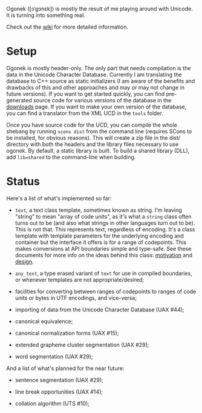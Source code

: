 Ogonek ([&#596;&#712;&#609;&#596;n&#603;k]) is mostly the result of me playing
around with Unicode. It is turning into something real.

Check out the [wiki] for more detailed information.

# Setup

Ogonek is mostly header-only. The only part that needs compilation is the data
in the Unicode Character Database. Currently I am translating the database to
C++ source as static initializers (I am aware of the benefits and drawbacks of
this and other approaches and may or may not change in future versions). If
you want to get started quickly, you can find pre-generated source code for
various versions of the database in the [downloads] page. If you want to make
your own version of the database, you can find a translator from the XML UCD in
the `tools` folder.

Once you have source code for the UCD, you can compile the whole shebang by
running `scons dist` from the command line (requires SCons to be installed, for
obvious reasons). This will create a zip file in the dist/ directory with both
the headers and the library files necessary to use ogonek. By default, a static
library is built. To build a shared library (DLL), add `lib=shared` to the
command-line when building.

# Status

Here's a list of what's implemented so far:

 - `text`, a text class template, sometimes known as string. I'm leaving
   "string" to mean "array of code units", as it's what a `string` class often
   turns out to be (and also what strings in other languages turn out to be).
   This is not that.  This represents text, regardless of encoding. It's a
   class template with template parameters for the underlying encoding and
   container but the interface it offers is for a range of codepoints. This
   makes conversions at API boundaries simple and type-safe. See these documents
   for more info on the ideas behind this class: [motivation] and [design].

 - `any_text`, a type erased variant of `text` for use in compiled
   boundaries, or whenever templates are not appropriate/desired;

 - facilities for converting between ranges of codepoints to ranges of code
   units or bytes in UTF encodings, and vice-versa;

 - importing of data from the Unicode Character Database (UAX #44);

 - canonical equivalence;

 - canonical normalization forms (UAX #15);

 - extended grapheme cluster segmentation (UAX #29);

 - word segmentation (UAX #29);

And a list of what's planned for the near future:

 - sentence segmentation (UAX #29);

 - line break opportunities (UAX #14);

 - collation algorithm (UTS #10);

  [design]: http://gist.io/3166256
  [wiki]: http://bitbucket.org/martinhofernandes/ogonek/wiki/Home
  [downloads]: http://bitbucket.org/martinhofernandes/ogonek/downloads
  [motivation]: http://flamingdangerzone.com/unicode/2012/10/27/utf8-only-somewhere.html

